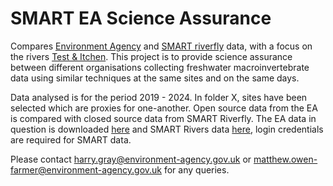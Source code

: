 # SMART EA Science Assurance

Compares [Environment Agency](https://en.wikipedia.org/wiki/Environment_Agency) and [SMART riverfly](https://wildfish.org/project/smart-rivers/) data, with a focus on the rivers [Test & Itchen](https://environment.data.gov.uk/catchment-planning/ManagementCatchment/3097). This project is to provide science assurance between different organisations collecting freshwater macroinvertebrate data using similar techniques at the same sites and on the same days.

Data analysed is for the period 2019 - 2024. In folder X, sites have been selected which are proxies for one-another. 
Open source data from the EA is compared with closed source data from SMART Riverfly. The EA data in question is downloaded [here](https://www.data.gov.uk/dataset/3faf10d7-04bc-49e0-8377-61f75186d21d/freshwater-river-macroinvertebrate-surveys-biosys) and SMART Rivers data [here](https://app.cartographer.io/signin?go=%2Fws%2Fwildfish%2Fprojects%2Fsmartrivers%2Fsurveys%2FStSmartRivers), login credentials are required for SMART data. 

Please contact harry.gray@environment-agency.gov.uk or matthew.owen-farmer@environment-agency.gov.uk for any queries.

